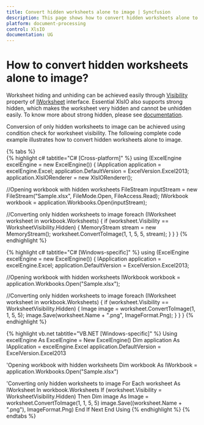 ```yaml
---
title: Convert hidden worksheets alone to image | Syncfusion
description: This page shows how to convert hidden worksheets alone to image using the Syncfusion .NET Excel library (XlsIO).
platform: document-processing
control: XlsIO
documentation: UG
---
```


# How to convert hidden worksheets alone to image?

Worksheet hiding and unhiding can be achieved easily through [Visibility](https://help.syncfusion.com/cr/file-formats/Syncfusion.XlsIO.ITabSheet.html#Syncfusion_XlsIO_ITabSheet_Visibility) property of [IWorksheet](https://help.syncfusion.com/cr/file-formats/Syncfusion.XlsIO.IWorksheet.html) interface. Essential XlsIO also supports strong hidden, which makes the worksheet very hidden and cannot be unhidden easily. To know more about strong hidden, please see [documentation](https://www.syncfusion.com/kb/4878/how-to-set-worksheet-visibility-to-very-hidden).

Conversion of only hidden worksheets to image can be achieved using condition check for worksheet visibility. The following complete code example illustrates how to convert hidden worksheets alone to image.

{% tabs %}  
{% highlight c# tabtitle="C# [Cross-platform]" %}
using (ExcelEngine excelEngine = new ExcelEngine())
{
  IApplication application = excelEngine.Excel;
  application.DefaultVersion = ExcelVersion.Excel2013;
  application.XlsIORenderer = new XlsIORenderer();

  //Opening workbook with hidden worksheets
  FileStream inputStream = new FileStream("Sample.xlsx", FileMode.Open, FileAccess.Read);
  IWorkbook workbook = application.Workbooks.Open(inputStream);

  //Converting only hidden worksheets to image
  foreach (IWorksheet worksheet in workbook.Worksheets)
  {
    if (worksheet.Visibility == WorksheetVisibility.Hidden)
    {
	  MemoryStream stream = new MemoryStream();
      worksheet.ConvertToImage(1, 1, 5, 5, stream);
    }
  }
}
{% endhighlight %}

{% highlight c# tabtitle="C# [Windows-specific]" %}
using (ExcelEngine excelEngine = new ExcelEngine())
{
  IApplication application = excelEngine.Excel;
  application.DefaultVersion = ExcelVersion.Excel2013;

  //Opening workbook with hidden worksheets
  IWorkbook workbook = application.Workbooks.Open("Sample.xlsx");

  //Converting only hidden worksheets to image
  foreach (IWorksheet worksheet in workbook.Worksheets)
  {
    if (worksheet.Visibility == WorksheetVisibility.Hidden)
    {
      Image image = worksheet.ConvertToImage(1, 1, 5, 5);
      image.Save(worksheet.Name + ".png", ImageFormat.Png);
    }
  }
}
{% endhighlight %}

{% highlight vb.net tabtitle="VB.NET [Windows-specific]" %}
Using excelEngine As ExcelEngine = New ExcelEngine()
  Dim application As IApplication = excelEngine.Excel
  application.DefaultVersion = ExcelVersion.Excel2013

  'Opening workbook with hidden worksheets
  Dim workbook As IWorkbook = application.Workbooks.Open("Sample.xlsx")

  'Converting only hidden worksheets to image
  For Each worksheet As IWorksheet In workbook.Worksheets
    If (worksheet.Visibility = WorksheetVisibility.Hidden) Then
      Dim image As Image = worksheet.ConvertToImage(1, 1, 5, 5)
      image.Save((worksheet.Name + ".png"), ImageFormat.Png)
    End If
  Next
End Using
{% endhighlight %}
{% endtabs %}  

